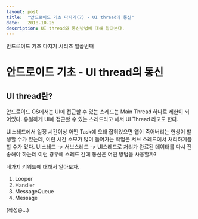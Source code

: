 ```yaml
---
layout: post
title:  "안드로이드 기초 다지기(7) - UI thread의 통신"
date:   2018-10-26
description: UI thread와 통신방법에 대해 알아본다.
---
```


<p class="intro"><span class="dropcap">안</span>드로이드 기초 다지기 시리즈 일곱번째</p>

# 안드로이드 기초 - UI thread의 통신

## UI thread란? 
안드로이드 OS에서는 UI에 접근할 수 있는 스레드는 Main Thread 하나로 제한이 되어있다. 유일하게 UI에 접근할 수 있는 스레드라고 해서 UI Thread 라고도 한다.

UI스레드에서 일정 시간이상 어떤 Task에 오래 잡혀있으면 앱이 죽어버리는 현상이 발생할 수가 있는데, 이런 시간 소모가 많이 들어가는 작업은 서브 스레드에서 처리하게끔 할 수가 있다. UI스레드 -> 서브스레드 -> UI스레드로 처리가 완료된 데이터를 다시 전송해야 하는데 이런 경우에 스레드 간에 통신은 어떤 방법을 사용할까?

네가지 키워드에 대해서 알아보자.
1. Looper
2. Handler
3. MessageQueue
4. Message

(작성중...)